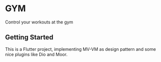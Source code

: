 # GYM

Control your workouts at the gym

## Getting Started

This is a Flutter project, implementing MV-VM as design pattern and some nice plugins like Dio and Moor.

